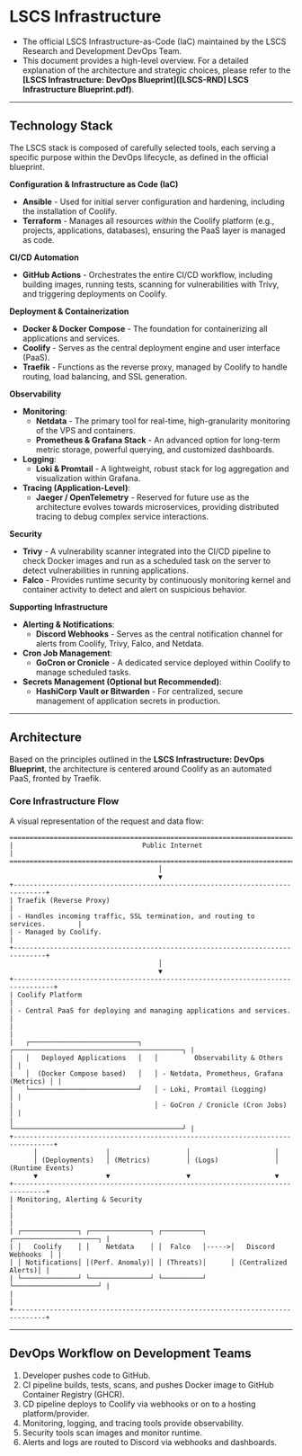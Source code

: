 # LSCS Infrastructure

* The official LSCS Infrastructure-as-Code (IaC) maintained by the LSCS Research and Development DevOps Team.
* This document provides a high-level overview. For a detailed explanation of the architecture and strategic choices, please refer to the **[LSCS Infrastructure: DevOps Blueprint]([LSCS-RND] LSCS Infrastructure Blueprint.pdf)**.

---

## Technology Stack

The LSCS stack is composed of carefully selected tools, each serving a specific purpose within the DevOps lifecycle, as defined in the official blueprint.

**Configuration & Infrastructure as Code (IaC)**
*   **Ansible** - Used for initial server configuration and hardening, including the installation of Coolify.
*   **Terraform** - Manages all resources *within* the Coolify platform (e.g., projects, applications, databases), ensuring the PaaS layer is managed as code.

**CI/CD Automation**
*   **GitHub Actions** - Orchestrates the entire CI/CD workflow, including building images, running tests, scanning for vulnerabilities with Trivy, and triggering deployments on Coolify.

**Deployment & Containerization**
*   **Docker & Docker Compose** - The foundation for containerizing all applications and services.
*   **Coolify** - Serves as the central deployment engine and user interface (PaaS).
*   **Traefik** - Functions as the reverse proxy, managed by Coolify to handle routing, load balancing, and SSL generation.

**Observability**
*   **Monitoring**:
    *   **Netdata** - The primary tool for real-time, high-granularity monitoring of the VPS and containers.
    *   **Prometheus & Grafana Stack** - An advanced option for long-term metric storage, powerful querying, and customized dashboards.
*   **Logging**:
    *   **Loki & Promtail** - A lightweight, robust stack for log aggregation and visualization within Grafana.
*   **Tracing (Application-Level)**:
    *   **Jaeger / OpenTelemetry** - Reserved for future use as the architecture evolves towards microservices, providing distributed tracing to debug complex service interactions.

**Security**
*   **Trivy** - A vulnerability scanner integrated into the CI/CD pipeline to check Docker images and run as a scheduled task on the server to detect vulnerabilities in running applications.
*   **Falco** - Provides runtime security by continuously monitoring kernel and container activity to detect and alert on suspicious behavior.

**Supporting Infrastructure**
*   **Alerting & Notifications**:
    *   **Discord Webhooks** - Serves as the central notification channel for alerts from Coolify, Trivy, Falco, and Netdata.
*   **Cron Job Management**:
    *   **GoCron or Cronicle** - A dedicated service deployed within Coolify to manage scheduled tasks.
*   **Secrets Management (Optional but Recommended)**:
    *   **HashiCorp Vault or Bitwarden** - For centralized, secure management of application secrets in production.

---

## Architecture

Based on the principles outlined in the **LSCS Infrastructure: DevOps Blueprint**, the architecture is centered around Coolify as an automated PaaS, fronted by Traefik.

### Core Infrastructure Flow

A visual representation of the request and data flow:

```text
================================================================================
|                                Public Internet                               |
================================================================================
                                     │
                                     ▼
+------------------------------------------------------------------------------+
| Traefik (Reverse Proxy)                                                      |
| - Handles incoming traffic, SSL termination, and routing to services.        |
| - Managed by Coolify.                                                        |
+------------------------------------------------------------------------------+
                                     │
                                     ▼
+--------------------------------------------------------------------------------+
| Coolify Platform                                                               |
| - Central PaaS for deploying and managing applications and services.           |
|                                                                                |
|   ┌───────────────────────────┐   ┌──────────────────────────────────────────┐ |       
|   │   Deployed Applications   │   │         Observability & Others           │ |       
|   │  (Docker Compose based)   │   │ - Netdata, Prometheus, Grafana (Metrics) │ |
|   └───────────────────────────┘   │ - Loki, Promtail (Logging)               │ |
|                                   │ - GoCron / Cronicle (Cron Jobs)          │ |
|                                   └──────────────────────────────────────────┘ |
+--------------------------------------------------------------------------------+
      │                 │                   │                     │
      │ (Deployments)   │ (Metrics)         │ (Logs)              │ (Runtime Events)
      ▼                 ▼                   ▼                     ▼
+------------------------------------------------------------------------------+
| Monitoring, Alerting & Security                                              |
|                                                                              |
| ┌──────────────┐ ┌───────────────┐ ┌──────────┐      ┌─────────────────────┐ |
| │   Coolify    │ │    Netdata    │ │  Falco   │----->│   Discord Webhooks  │ |
| │ Notifications│ │(Perf. Anomaly)│ │ (Threats)│      │ (Centralized Alerts)│ |
| └──────────────┘ └───────────────┘ └──────────┘      └─────────────────────┘ |
|                                                                              |
+------------------------------------------------------------------------------+
```

---

## DevOps Workflow on Development Teams

1. Developer pushes code to GitHub.
2. CI pipeline builds, tests, scans, and pushes Docker image to GitHub Container Registry (GHCR).
3. CD pipeline deploys to Coolify via webhooks or on to a hosting platform/provider.
4. Monitoring, logging, and tracing tools provide observability.
5. Security tools scan images and monitor runtime.
6. Alerts and logs are routed to Discord via webhooks and dashboards.
